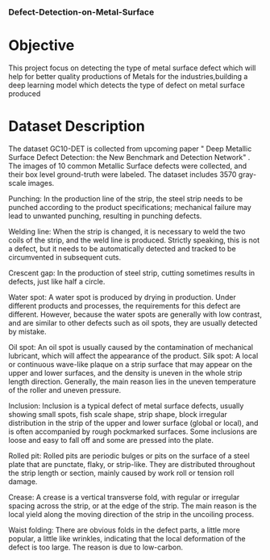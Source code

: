 ### Defect-Detection-on-Metal-Surface
# Objective
This project focus on detecting the type of metal surface defect which will help for better quality productions of Metals for the industries,building a deep learning model which detects the type of defect on metal surface produced

# Dataset Description
The dataset GC10-DET is collected from upcoming paper " Deep Metallic Surface Defect Detection: the New Benchmark and Detection Network" . The images of 10 common Metallic Surface defects were collected, and their box level ground-truth were labeled. The dataset includes 3570 gray-scale images.

Punching: In the production line of the strip, the steel strip needs to be punched according to the
product specifications; mechanical failure may lead to unwanted punching, resulting in punching defects.

Welding line: When the strip is changed, it is necessary to weld the two coils of the strip, and the
weld line is produced. Strictly speaking, this is not a defect, but it needs to be automatically detected and tracked to be circumvented in subsequent cuts.

Crescent gap: In the production of steel strip, cutting sometimes results in defects, just like half
a circle.

Water spot: A water spot is produced by drying in production. Under different products and
processes, the requirements for this defect are different. However, because the water spots are generally with low contrast, and are similar to other defects such as oil spots, they are usually detected by mistake.

Oil spot: An oil spot is usually caused by the contamination of mechanical lubricant, which will
affect the appearance of the product. Silk spot: A local or continuous wave-like plaque on a strip surface that may appear on the upper and lower surfaces, and the density is uneven in the whole strip length direction. Generally, the main reason lies in the uneven temperature of the roller and uneven pressure.

Inclusion: Inclusion is a typical defect of metal surface defects, usually showing small spots,
fish scale shape, strip shape, block irregular distribution in the strip of the upper and lower surface (global or local), and is often accompanied by rough pockmarked surfaces. Some inclusions are loose and easy to fall off and some are pressed into the plate.

Rolled pit: Rolled pits are periodic bulges or pits on the surface of a steel plate that are punctate,
flaky, or strip-like. They are distributed throughout the strip length or section, mainly caused by work roll or tension roll damage.

Crease: A crease is a vertical transverse fold, with regular or irregular spacing across the strip, or
at the edge of the strip. The main reason is the local yield along the moving direction of the strip in the uncoiling process.

Waist folding: There are obvious folds in the defect parts, a little more popular, a little like
wrinkles, indicating that the local deformation of the defect is too large. The reason is due to low-carbon.

